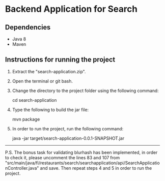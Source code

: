 # Backend Application for Search

## Dependencies
- Java 8
- Maven

## Instructions for running the project
1. Extract the "search-application.zip".
2. Open the terminal or git bash.
3. Change the directory to the project folder using the following command:

    cd search-application

4. Type the following to build the jar file:

    mvn package

5. In order to run the project, run the following command:

    java -jar target/search-application-0.0.1-SNAPSHOT.jar

***
P.S. The bonus task for validating blurhash has been implemented, in order to check it, please uncomment the lines 83 and 107 from "src/main/java/fi/restaurants/search/searchapplication/api/SearchApplicationController.java" and save. Then repeat steps 4 and 5 in order to run the project.




